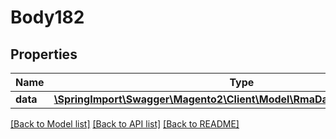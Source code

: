 # Body182

## Properties
Name | Type | Description | Notes
------------ | ------------- | ------------- | -------------
**data** | [**\SpringImport\Swagger\Magento2\Client\Model\RmaDataCommentInterface**](RmaDataCommentInterface.md) |  | 

[[Back to Model list]](../README.md#documentation-for-models) [[Back to API list]](../README.md#documentation-for-api-endpoints) [[Back to README]](../README.md)


